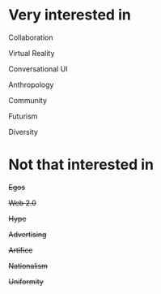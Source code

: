 
# Very interested in

Collaboration

Virtual Reality

Conversational UI

Anthropology

Community

Futurism

Diversity



# Not that interested in


~~Egos~~

~~Web 2.0~~

~~Hype~~

~~Advertising~~

~~Artifice~~

~~Nationalism~~

~~Uniformity~~
